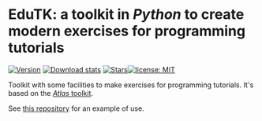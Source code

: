 # EduTK: a toolkit in *Python* to create modern exercises for programming tutorials

[![Version](https://img.shields.io/pypi/v/edutk?color=90b4ed&label=latest)](https://pypi.org/project/edutk/) [![Download stats](https://img.shields.io/pypi/dm/edutk.svg)](https://pypistats.org/packages/edutk) [![Stars](https://img.shields.io/github/stars/epeios-q37/edutk-python.svg?style=social)](https://github.com/epeios-q37/edutk-python)[![license: MIT](https://img.shields.io/github/license/epeios-q37/edutk-python)](https://github.com/epeios-q37/edutk-python/blob/master/LICENSE)

Toolkit with some facilities to make exercises for programming tutorials. It's based on the [*Atlas* toolkit](https://q37.info/s/c7hfkzvs).

See [this repository](https://q37.info/s/tpkx4cfk) for an example of use.
